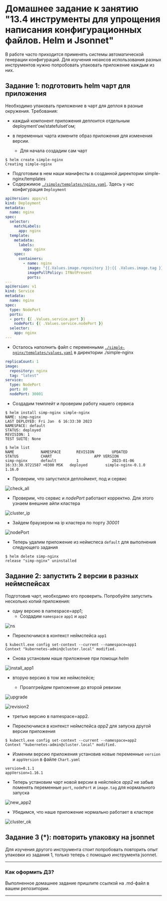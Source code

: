 # Домашнее задание к занятию "13.4 инструменты для упрощения написания конфигурационных файлов. Helm и Jsonnet"
В работе часто приходится применять системы автоматической генерации конфигураций. Для изучения нюансов использования разных инструментов нужно попробовать упаковать приложение каждым из них.

## Задание 1: подготовить helm чарт для приложения
Необходимо упаковать приложение в чарт для деплоя в разные окружения. Требования:
* каждый компонент приложения деплоится отдельным deployment’ом/statefulset’ом;
* в переменных чарта измените образ приложения для изменения версии.
    
  * Для начала создадим сам чарт

`````shell
$ helm create simple-nginx
Creating simple-nginx
`````
  
  * Подготовим в нем наши манифесты в созданной директории simple-nginx/templates 
  * Содержимое [`./simple/templates/nginx.yaml`](13-kubernetes-config/simple-nginx/templates/nginx.yaml). Здесь у нас конфигурация `Deployment`

```yaml
apiVersion: apps/v1
kind: Deployment
metadata:
  name: nginx
spec:
  selector:
    matchLabels:
      app: nginx
  template:
    metadata:
      labels:
        app: nginx
    spec:
      containers:
        - name: nginx
          image: "{{.Values.image.repository }}:{{ .Values.image.tag }}"
          imagePullPolicy: IfNotPresent
          ports:
---
apiVersion: v1
kind: Service
metadata:
  name: nginx
spec:
  type: NodePort
  ports:
  - port: {{ .Values.service.port }}
    nodePort: {{ .Values.service.nodePort }}
  selector:
    app: nginx
---
```

  * Осталось наполнить файл с переменными [`./simple-nginx/templates/values.yaml`](13-kubernetes-config/simple-nginx/values.yaml) в директории ./simple-nginx

````yaml
replicaCount: 1
image:
  repository: nginx
  tag: "latest"
service:
  type: NodePort
  port: 80
  nodePort: 30001
````

  * Создадим темплейт и проверим работу нашего сервиса

```shell
$ helm install simp-nginx simple-nginx
NAME: simp-nginx
LAST DEPLOYED: Fri Jan  6 16:33:30 2023
NAMESPACE: default
STATUS: deployed
REVISION: 1
TEST SUITE: None

$ helm list
NAME            NAMESPACE       REVISION        UPDATED                                 STATUS          CHART                   APP VERSION
simp-nginx      default         1               2023-01-06 16:33:30.9721587 +0300 MSK   deployed        simple-nginx-0.1.0      1.16.0

```

  * Проверим, что запустился деплоймент, под и сервис

![check_all](img/img_38.png)

  * Проверим, что сервис и _nodePort_ работают корректно. Для этого узнаем внешние айпи кластера

![cluster_ip](img/img_37.png)

  * Зайдем браузером на ip кластера по порту _30001_

![nodePort](img/img_36.png)

  * Теперь удалим приложение из неймспеса `default` для выполнения следующего задания

```shell
$ helm delete simp-nginx
release "simp-nginx" uninstalled
```


## Задание 2: запустить 2 версии в разных неймспейсах
Подготовив чарт, необходимо его проверить. Попробуйте запустить несколько копий приложения:
* одну версию в namespace=app1;
  * Создадим `namespace` `app1` и `app2`

![ns](img/img_39.png)

  * Переключимся в контекст неймспейса `app1`

```shell
$ kubectl.exe config set-context --current --namespace=app1
Context "kubernetes-admin@cluster.local" modified.
```
  * Снова установим наше приложение при помощи _helm_

![install_app1](img/img_40.png)

  * вторую версию в том же неймспейсе;
    
    * Проапгрейдем приложение до второй ревизии

![upgrade](img/img_42.png)

![revision2](img/img_41.png)

  * третью версию в namespace=app2.

   * Переключимся в контекст неймспейса _app2_ для запуска другой версии приложения
   
   
```shell
$ kubectl.exe config set-context --current --namespace=app2
Context "kubernetes-admin@cluster.local" modified.
```
    
   * Изменим версию приложения установив новые переменные `version` и  `appVersion` в файле `Chart.yaml`

```shell
version=0.1.1
appVersion=1.16.1
```
   * Теперь установим чарт новой версии в нейспейсе _app2_ не забыв поменять переменные `port`, `nodePort` и `image.tag` для нормального запуска

![new_app2](img/img_43.png)

   * Убедимся, что наше приложение нормально работает в кластере

![cluster_ok](img/img_45.png)


## Задание 3 (*): повторить упаковку на jsonnet
Для изучения другого инструмента стоит попробовать повторить опыт упаковки из задания 1, только теперь с помощью инструмента jsonnet.

---

### Как оформить ДЗ?

Выполненное домашнее задание пришлите ссылкой на .md-файл в вашем репозитории.

---
